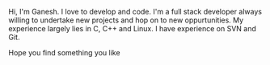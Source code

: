 Hi, I'm Ganesh. I love to develop and code. I'm a full stack developer always willing to undertake new projects and hop on to new oppurtunities. My experience largely lies in C, C++ and Linux. I have experience on SVN and Git.

Hope you find something you like
